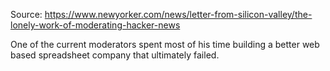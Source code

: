 Source: https://www.newyorker.com/news/letter-from-silicon-valley/the-lonely-work-of-moderating-hacker-news

One of the current moderators spent most of his time building a better web based spreadsheet company that ultimately failed. 